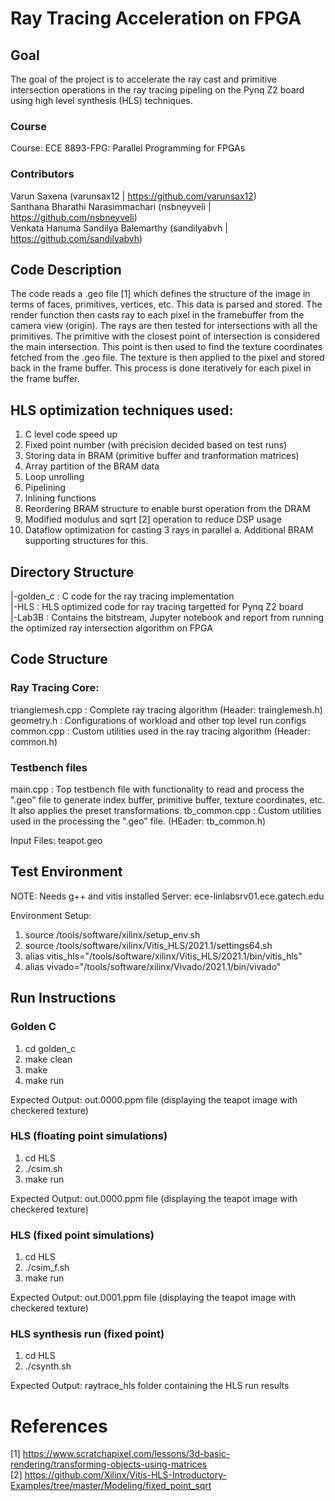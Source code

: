 # Ray Tracing Acceleration on FPGA
## Goal
The goal of the project is to accelerate the ray cast and primitive intersection operations in the ray tracing pipeling on the Pynq Z2 board using high level synthesis (HLS) techniques.

### Course
Course: ECE 8893-FPG: Parallel Programming for FPGAs

### Contributors
Varun Saxena (varunsax12 | https://github.com/varunsax12) </br>
Santhana Bharathi Narasimmachari (nsbneyveli | https://github.com/nsbneyveli) </br>
Venkata Hanuma Sandilya Balemarthy (sandilyabvh | https://github.com/sandilyabvh) </br>

## Code Description
The code reads a .geo file [1] which defines the structure of the image in terms of faces, primitives, vertices, etc. This data is parsed and stored. The render function then casts ray to each pixel in the framebuffer from the camera view (origin). The rays are then tested for intersections with all the primitives. The primitive with the closest point of intersection is considered the main intersection. This point is then used to find the texture coordinates fetched from the .geo file. The texture is then applied to the pixel and stored back in the frame buffer. This process is done iteratively for each pixel in the frame buffer.

## HLS optimization techniques used:
1. C level code speed up
2. Fixed point number (with precision decided based on test runs)
3. Storing data in BRAM (primitive buffer and tranformation matrices)
4. Array partition of the BRAM data
5. Loop unrolling
6. Pipelining
7. Inlining functions
8. Reordering BRAM structure to enable burst operation from the DRAM
9. Modified modulus and sqrt [2] operation to reduce DSP usage
10. Dataflow optimization for casting 3 rays in parallel
    a. Additional BRAM supporting structures for this.

## Directory Structure

|-golden_c : C code for the ray tracing implementation </br>
|-HLS      : HLS optimized code for ray tracing targetted for Pynq Z2 board </br>
|-Lab3B    : Contains the bitstream, Jupyter notebook and report from running the optimized ray intersection algorithm on FPGA

## Code Structure

### Ray Tracing Core:
trianglemesh.cpp : Complete ray tracing algorithm (Header: trainglemesh.h)
geometry.h : Configurations of workload and other top level run configs
common.cpp : Custom utilities used in the ray tracing algorithm (Header: common.h)

### Testbench files
main.cpp : Top testbench file with functionality to read and process the ".geo" file to generate index buffer, primitive buffer, texture coordinates, etc. It also applies the preset transformations.
tb_common.cpp : Custom utilities used in the processing the ".geo" file. (HEader: tb_common.h)

Input Files: teapot.geo

## Test Environment
NOTE: Needs g++ and vitis installed
Server: ece-linlabsrv01.ece.gatech.edu

Environment Setup:
1. source /tools/software/xilinx/setup_env.sh
2. source /tools/software/xilinx/Vitis_HLS/2021.1/settings64.sh
3. alias vitis_hls="/tools/software/xilinx/Vitis_HLS/2021.1/bin/vitis_hls"
4. alias vivado="/tools/software/xilinx/Vivado/2021.1/bin/vivado"

## Run Instructions

### Golden C
1. cd golden_c
2. make clean
3. make
4. make run

Expected Output: out.0000.ppm file (displaying the teapot image with checkered texture)

### HLS (floating point simulations)
1. cd HLS
2. ./csim.sh
3. make run

Expected Output: out.0000.ppm file (displaying the teapot image with checkered texture)

### HLS (fixed point simulations)
1. cd HLS
2. ./csim_f.sh
3. make run

Expected Output: out.0001.ppm file (displaying the teapot image with checkered texture)

### HLS synthesis run (fixed point)
1. cd HLS
2. ./csynth.sh

Expected Output: raytrace_hls folder containing the HLS run results


# References
[1] https://www.scratchapixel.com/lessons/3d-basic-rendering/transforming-objects-using-matrices </br>
[2] https://github.com/Xilinx/Vitis-HLS-Introductory-Examples/tree/master/Modeling/fixed_point_sqrt
